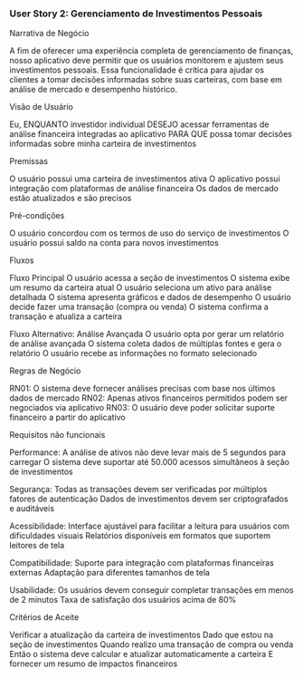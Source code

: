 ### User Story 2: Gerenciamento de Investimentos Pessoais

Narrativa de Negócio

A fim de oferecer uma experiência completa de gerenciamento de finanças, nosso aplicativo deve permitir que os usuários monitorem e ajustem seus investimentos pessoais. Essa funcionalidade é crítica para ajudar os clientes a tomar decisões informadas sobre suas carteiras, com base em análise de mercado e desempenho histórico.

Visão de Usuário

Eu, ENQUANTO investidor individual
DESEJO acessar ferramentas de análise financeira integradas ao aplicativo
PARA QUE possa tomar decisões informadas sobre minha carteira de investimentos

Premissas

O usuário possui uma carteira de investimentos ativa
O aplicativo possui integração com plataformas de análise financeira
Os dados de mercado estão atualizados e são precisos

Pré-condições

O usuário concordou com os termos de uso do serviço de investimentos
O usuário possui saldo na conta para novos investimentos

Fluxos

Fluxo Principal
O usuário acessa a seção de investimentos
O sistema exibe um resumo da carteira atual
O usuário seleciona um ativo para análise detalhada
O sistema apresenta gráficos e dados de desempenho
O usuário decide fazer uma transação (compra ou venda)
O sistema confirma a transação e atualiza a carteira

Fluxo Alternativo: Análise Avançada
O usuário opta por gerar um relatório de análise avançada
O sistema coleta dados de múltiplas fontes e gera o relatório
O usuário recebe as informações no formato selecionado

Regras de Negócio

RN01: O sistema deve fornecer análises precisas com base nos últimos dados de mercado
RN02: Apenas ativos financeiros permitidos podem ser negociados via aplicativo
RN03: O usuário deve poder solicitar suporte financeiro a partir do aplicativo

Requisitos não funcionais

Performance:
A análise de ativos não deve levar mais de 5 segundos para carregar
O sistema deve suportar até 50.000 acessos simultâneos à seção de investimentos

Segurança:
Todas as transações devem ser verificadas por múltiplos fatores de autenticação
Dados de investimentos devem ser criptografados e auditáveis

Acessibilidade:
Interface ajustável para facilitar a leitura para usuários com dificuldades visuais
Relatórios disponíveis em formatos que suportem leitores de tela

Compatibilidade:
Suporte para integração com plataformas financeiras externas
Adaptação para diferentes tamanhos de tela

Usabilidade:
Os usuários devem conseguir completar transações em menos de 2 minutos
Taxa de satisfação dos usuários acima de 80%

Critérios de Aceite

Verificar a atualização da carteira de investimentos
Dado que estou na seção de investimentos
Quando realizo uma transação de compra ou venda
Então o sistema deve calcular e atualizar automaticamente a carteira
E fornecer um resumo de impactos financeiros